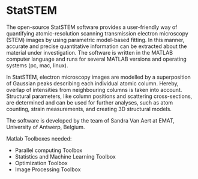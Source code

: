 # StatSTEM

The open-source StatSTEM software provides a user-friendly way of quantifying atomic-resolution scanning transmission electron microscopy (STEM) images by using parametric model-based fitting. In this manner, accurate and precise quantitative information can be extracted about the material under investigation. The software is written in the MATLAB computer language and runs for several MATLAB versions and operating systems (pc, mac, linux).

In StatSTEM, electron microscopy images are modelled by a superposition of Gaussian peaks describing each individual atomic column. Hereby, overlap of intensities from neighbouring columns is taken into account. Structural parameters, like column positions and scattering cross-sections, are determined and can be used for further analyses, such as atom counting, strain measurements, and creating 3D structural models.

The software is developed by the team of Sandra Van Aert at EMAT, University of Antwerp, Belgium.

Matlab Toolboxes needed:
- Parallel computing Toolbox
- Statistics and Machine Learning Toolbox
- Optimization Toolbox
- Image Processing Toolbox
